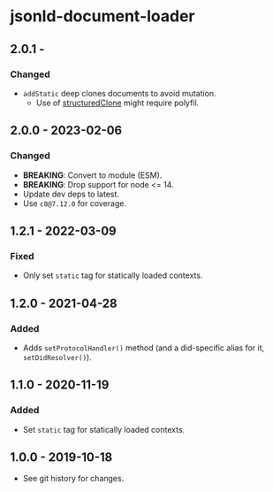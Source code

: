 # jsonld-document-loader

## 2.0.1 -

### Changed
- `addStatic` deep clones documents to avoid mutation.
  - Use of [structuredClone](https://developer.mozilla.org/en-US/docs/Web/API/structuredClone) might require polyfil.

## 2.0.0 - 2023-02-06

### Changed
- **BREAKING**: Convert to module (ESM).
- **BREAKING**: Drop support for node <= 14.
- Update dev deps to latest.
- Use `c8@7.12.0` for coverage.

## 1.2.1 - 2022-03-09

### Fixed
- Only set `static` tag for statically loaded contexts.

## 1.2.0 - 2021-04-28

### Added
- Adds `setProtocolHandler()` method (and a did-specific alias for it,
  `setDidResolver()`).

## 1.1.0 - 2020-11-19

### Added
- Set `static` tag for statically loaded contexts.

## 1.0.0 - 2019-10-18

- See git history for changes.

